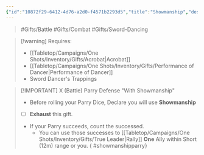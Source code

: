 ```yaml
---
{"id":"10872f29-6412-4d76-a2d0-f4571b2293d5","title":"Showmanship","description":"The show must go on.","publish":true,"date_created":"Friday, May 31st 2024, 11:13:54 pm","date_modified":"Friday, May 31st 2024, 11:22:05 pm","editing_lock":true,"live_preview":true,"cssclasses":["mado-heading"],"path":"Tabletop/Campaigns/One Shots/Inventory/Gifts/Showmanship.md","permalink":"/tabletop/campaigns/one-shots/inventory/gifts/showmanship/","PassFrontmatter":true}
---
```



> #Gifts/Battle #Gifts/Combat #Gifts/Sword-Dancing

> [!warning] Requires:
> - [[Tabletop/Campaigns/One Shots/Inventory/Gifts/Acrobat\|Acrobat]]
> - [[Tabletop/Campaigns/One Shots/Inventory/Gifts/Performance of Dancer\|Performance of Dancer]]
> - Sword Dancer's Trappings

> [!IMPORTANT] X (Battle) Parry Defense "With Showmanship"
> - Before rolling your Parry Dice, Declare you will use **Showmanship**
> - [ ] **Exhaust** this gift.
> - If your Parry succeeds, count the successed.
> 	- You can use those successes to [[Tabletop/Campaigns/One Shots/Inventory/Gifts/True Leader\|Rally]] **One** Ally within Short (12m) range or you.
{ #showmanshipparry}

